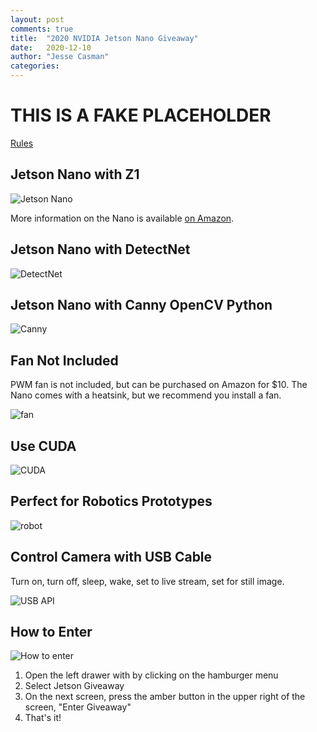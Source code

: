 ```yaml
---
layout: post
comments: true
title:  "2020 NVIDIA Jetson Nano Giveaway"
date:   2020-12-10
author: "Jesse Casman"
categories: 
---
```


# THIS IS A FAKE PLACEHOLDER

[Rules](https://theta360developers.github.io/blog/2020/12/10/jetson-giveaway-rules.html)

## Jetson Nano with Z1

![Jetson Nano](/blog/img/2020-12/nano_theta.png)

More information on the Nano is available [on Amazon](https://amzn.to/3396bbI). 


## Jetson Nano with DetectNet

![DetectNet](/blog/img/2020-12/detect-live.png)

## Jetson Nano with Canny OpenCV Python

![Canny](/blog/img/2020-12/canny_opencv_demo.png)

## Fan Not Included

PWM fan is not included, but can be purchased on Amazon for $10.  The Nano comes with a heatsink, but we recommend you install a fan.

![fan](/blog/img/2020-12/fan_mount.png)

## Use CUDA

![CUDA](https://codetricity.github.io/theta-linux/images/hardware/jetson_monitor/jtop_info.png)

## Perfect for Robotics Prototypes

![robot](/blog/img/2020-12/robot.png)

## Control Camera with USB Cable

Turn on, turn off, sleep, wake, set to live stream, set for still image.

![USB API](/blog/img/2020-12/usb_api_3.gif)


## How to Enter

![How to enter](/blog/img/2020-12/giveaway_signup.gif)


1. Open the left drawer with by clicking on the hamburger menu
2. Select Jetson Giveaway
3. On the next screen, press the amber button in the upper right of the screen, "Enter Giveaway"
4. That's it!